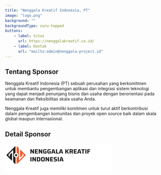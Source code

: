 ```yaml
---
title: "Nenggala Kreatif Indonesia, PT"
image: "logo.png"
background: ""
backgroundType: suru-topped
buttons:
    - label: Situs
      url: https://nenggalakreatif.co.id/
    - label: Kontak
      url: "mailto:admin@nenggala-project.id"
---
```


## Tentang Sponsor
Nenggala Kreatif Indonesia (PT) sebuah perusahan yang berkomitmen untuk membantu pengembangan aplikasi dan integrasi sistem teknologi yang dapat menjadi penunjang bisnis dan usaha dengan berorientasi pada keamanan dan fleksibilitas skala usaha Anda. 

Nenggala Kreatif juga memiliki komitmen untuk turut aktif berkontribusi dalam pengembangan komunitas dan proyek open source baik dalam skala global maupun internasional. 

## Detail Sponsor
![Nenggala Kreatif](logo.png)

